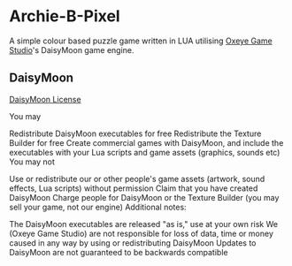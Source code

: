 # Archie-B-Pixel

A simple colour based puzzle game written in LUA utilising [Oxeye Game Studio](http://www.oxeyegames.com/category/daisymoon/)'s DaisyMoon game engine.

## DaisyMoon
[DaisyMoon License](http://www.oxeyegames.com/wiki/index.php/DaisyMoon_License)

You may

Redistribute DaisyMoon executables for free
Redistribute the Texture Builder for free
Create commercial games with DaisyMoon, and include the executables with your Lua scripts and game assets (graphics, sounds etc)
You may not

Use or redistribute our or other people's game assets (artwork, sound effects, Lua scripts) without permission
Claim that you have created DaisyMoon
Charge people for DaisyMoon or the Texture Builder (you may sell your game, not our engine)
Additional notes:

The DaisyMoon executables are released "as is," use at your own risk
We (Oxeye Game Studio) are not responsible for loss of data, time or money caused in any way by using or redistributing DaisyMoon
Updates to DaisyMoon are not guaranteed to be backwards compatible
